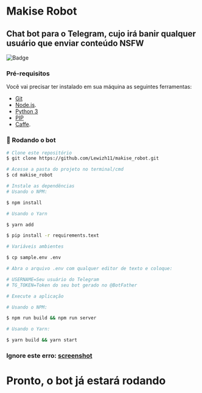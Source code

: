 # Makise Robot
## Chat bot para o Telegram, cujo irá banir qualquer usuário que enviar conteúdo NSFW
![Badge](https://img.shields.io/badge/Telegram-ShuseiKagari-blue)

### Pré-requisitos

Você vai precisar ter instalado em sua máquina as seguintes ferramentas:
- [Git](https://git-scm.com)
- [Node.js](https://nodejs.org/en/). 
- [Python 3]()
- [PIP](https://pypi.org/project/pip/) 
- [Caffe](https://caffe.berkeleyvision.org/install_apt.html). 

### 🎲 Rodando o bot

```bash
# Clone este repositório
$ git clone https://github.com/Lewizh11/makise_robot.git

# Acesse a pasta do projeto no terminal/cmd
$ cd makise_robot

# Instale as dependências
# Usando o NPM:

$ npm install

# Usando o Yarn

$ yarn add

$ pip install -r requirements.text

# Variáveis ambientes

$ cp sample.env .env

# Abra o arquivo .env com qualquer editor de texto e coloque:

# USERNAME=Seu usuário do Telegram
# TG_TOKEN=Token do seu bot gerado no @BotFather

# Execute a aplicação

# Usando o NPM:

$ npm run build && npm run server

# Usando o Yarn:

$ yarn build && yarn start
```
### Ignore este erro: [screenshot](http://i.imgur.com/pzcj9h3.png)
# Pronto, o bot já estará rodando

